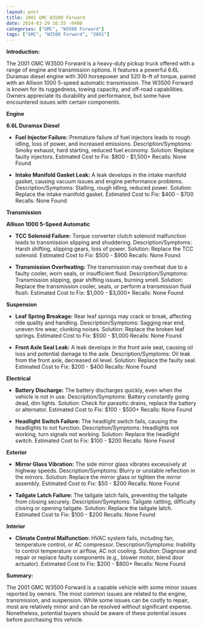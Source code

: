 ```yaml
---
layout: post
title: 2001 GMC W3500 Forward
date: 2024-03-29 16:55 -0400
categories: ["GMC", "W3500 Forward"]
tags: ["GMC", "W3500 Forward", "2001"]
---
```

**Introduction:**

The 2001 GMC W3500 Forward is a heavy-duty pickup truck offered with a range of engine and transmission options. It features a powerful 6.6L Duramax diesel engine with 300 horsepower and 520 lb-ft of torque, paired with an Allison 1000 5-speed automatic transmission. The W3500 Forward is known for its ruggedness, towing capacity, and off-road capabilities. Owners appreciate its durability and performance, but some have encountered issues with certain components.

**Engine**

**6.6L Duramax Diesel**

* **Fuel Injector Failure:** Premature failure of fuel injectors leads to rough idling, loss of power, and increased emissions.
Description/Symptoms: Smoky exhaust, hard starting, reduced fuel economy.
Solution: Replace faulty injectors.
Estimated Cost to Fix: $800 - $1,500+
Recalls: None Found

* **Intake Manifold Gasket Leak:** A leak develops in the intake manifold gasket, causing vacuum issues and engine performance problems.
Description/Symptoms: Stalling, rough idling, reduced power.
Solution: Replace the intake manifold gasket.
Estimated Cost to Fix: $400 - $700
Recalls: None Found

**Transmission**

**Allison 1000 5-Speed Automatic**

* **TCC Solenoid Failure:** Torque converter clutch solenoid malfunction leads to transmission slipping and shuddering.
Description/Symptoms: Harsh shifting, slipping gears, loss of power.
Solution: Replace the TCC solenoid.
Estimated Cost to Fix: $500 - $900
Recalls: None Found

* **Transmission Overheating:** The transmission may overheat due to a faulty cooler, worn seals, or insufficient fluid.
Description/Symptoms: Transmission slipping, gear shifting issues, burning smell.
Solution: Replace the transmission cooler, seals, or perform a transmission fluid flush.
Estimated Cost to Fix: $1,000 - $3,000+
Recalls: None Found

**Suspension**

* **Leaf Spring Breakage:** Rear leaf springs may crack or break, affecting ride quality and handling.
Description/Symptoms: Sagging rear end, uneven tire wear, clunking noises.
Solution: Replace the broken leaf springs.
Estimated Cost to Fix: $500 - $1,000
Recalls: None Found

* **Front Axle Seal Leak:** A leak develops in the front axle seal, causing oil loss and potential damage to the axle.
Description/Symptoms: Oil leak from the front axle, decreased oil level.
Solution: Replace the faulty seal.
Estimated Cost to Fix: $200 - $400
Recalls: None Found

**Electrical**

* **Battery Discharge:** The battery discharges quickly, even when the vehicle is not in use.
Description/Symptoms: Battery constantly going dead, dim lights.
Solution: Check for parasitic drains, replace the battery or alternator.
Estimated Cost to Fix: $100 - $500+
Recalls: None Found

* **Headlight Switch Failure:** The headlight switch fails, causing the headlights to not function.
Description/Symptoms: Headlights not working, turn signals not working.
Solution: Replace the headlight switch.
Estimated Cost to Fix: $100 - $200
Recalls: None Found

**Exterior**

* **Mirror Glass Vibration:** The side mirror glass vibrates excessively at highway speeds.
Description/Symptoms: Blurry or unstable reflection in the mirrors.
Solution: Replace the mirror glass or tighten the mirror assembly.
Estimated Cost to Fix: $50 - $200
Recalls: None Found

* **Tailgate Latch Failure:** The tailgate latch fails, preventing the tailgate from closing securely.
Description/Symptoms: Tailgate rattling, difficulty closing or opening tailgate.
Solution: Replace the tailgate latch.
Estimated Cost to Fix: $100 - $200
Recalls: None Found

**Interior**

* **Climate Control Malfunction:** HVAC system fails, including fan, temperature control, or AC compressor.
Description/Symptoms: Inability to control temperature or airflow, AC not cooling.
Solution: Diagnose and repair or replace faulty components (e.g., blower motor, blend door actuator).
Estimated Cost to Fix: $200 - $800+
Recalls: None Found

**Summary:**

The 2001 GMC W3500 Forward is a capable vehicle with some minor issues reported by owners. The most common issues are related to the engine, transmission, and suspension. While some issues can be costly to repair, most are relatively minor and can be resolved without significant expense. Nonetheless, potential buyers should be aware of these potential issues before purchasing this vehicle.
